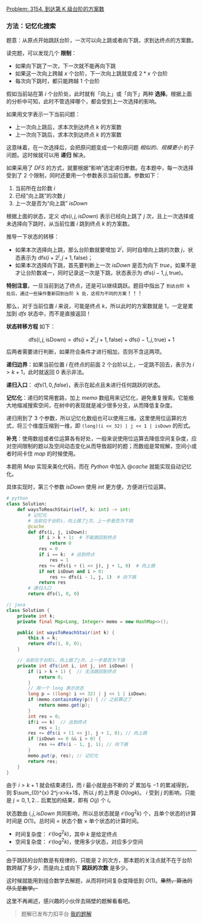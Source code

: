[Problem: 3154. 到达第 K 级台阶的方案数](https://leetcode.cn/problems/find-number-of-ways-to-reach-the-k-th-stair/description/)

### 方法：记忆化搜索

题意：从原点开始跳跃台阶，一次可以向上跳或者向下跳，求到达终点的方案数。

读完题，可以发现几个 **限制**：

- 如果向下跳了一次，下一次就不能再向下跳
- 如果这一次向上跨越 $x$ 个台阶，下一次向上跳就变成 $2*x$ 个台阶
- 每次向下跳时，都只能跨越 $1$ 个台阶

假如当前站在第 $i$ 个台阶处，此时就有「向上」或「向下」两种 **选择**。根据上面的分析中可知，此时不管选择哪个，都会受到上一次选择的影响。

如果用文字表示一下当前问题：

- 上一次向上跳后，求本次到达终点 $k$ 的方案数
- 上一次向下跳后，求本次到达终点 $k$ 的方案数

这意味着，在一次选择后，会把原问题变成一个和原问题 *相似的、规模更小* 的子问题。这时候就可以用 **递归** 解决。

如果采用了 $DFS$ 的方式，就要根据“影响”选定递归参数。在本题中，每一次选择受到了 $2$ 个限制，同时还要用一个参数表示当前位置。参数如下：

1. 当前所在台阶数 $i$
2. 已经“向上跳”的次数 $j$
3. 上一次是否为“向上跳” $isDown$

根据上面的状态，定义 $dfs(i,j,isDown)$ 表示已经向上跳了 $j$ 次，且上一次选择或未选择向下跳时，从当前位置 $i$ 跳到终点 $k$ 的方案数。

推导一下状态的转移：

- 如果本次选择向上跳，那么台阶数就要增加 $2^j$，同时自增向上跳的次数 $j$，状态表示为 $\text{dfs}(i + 2^j, j + 1, \text{false})$；
- 如果本次选择向下跳，首先要判断上一次 $isDown$ 是否为向下 $true$，如果不是才让台阶数减一，同时记录这一次是下跳，状态表示为 $\text{dfs}(i - 1, j, \text{true})$。

**特别注意**，一旦当前到达了终点，还是可以继续跳跃。题目中指出了 `到达台阶 k 处后，通过一些操作重新回到台阶 k 处，这视为不同的方案`！！！

那么，对于当前位置 $i$ 来说，可能是终点 $k$，所以此时的方案数就是 $1$，一定是累加到 $dfs$ 状态中，而不是直接返回！

**状态转移方程** 如下：

$$
\text{dfs}(i,j,\text{isDown}) = \text{dfs}(i + 2^j, j + 1, \text{false}) + \text{dfs}(i - 1, j, \text{true}) + 1
$$

后两者需要进行判断，如果符合条件才进行相加，否则不含这两项。

**递归边界**：如果当前位置 $i$ 在终点的前面 $2$ 个台阶以上，一定跳不回去，表示为 $i > k + 1$，此时就返回 $0$ 表示非法。

**递归入口**： $dfs(1,0,false)$，表示在起点且未进行任何跳跃的状态。

**记忆化**：递归的常用套路，加上 $memo$ 数组用来记忆化，避免重复搜索。它能极大地缩减搜索空间，在树中的表现就是减少很多分支，从而降低复杂度。

递归用到了 $3$ 个参数，所以记忆化数组也可以使用三维。这里使用位运算的方式，将三个维度压缩到一维，即 `(long)(i << 32) | j << 1 | isDown` 的形式。

**补充**：使用数组或者位运算各有好处，一般来说使用位运算去降低空间复杂度，应对空间限制的题以及空间动态变化从而导致超时的题；而数组是常规解，空间小或者时间卡住 $map$ 的时候使用。

本题用 $Map$ 实现来美化代码，而在 $Python$ 中加入 $@cache$ 就能实现自动记忆化。

具体实现时，第三个参数 $isDown$ 使用 $int$ 更方便，方便进行位运算。

```Python
# python
class Solution:
    def waysToReachStair(self, k: int) -> int:
        # 记忆化
        # 当前位于台阶i，向上跳了j次，上一步是否为下跳
        @cache
        def dfs(i, j, isDown):
            if i > k + 1:  # 不能跳回到终点
                return 0
            res = 0
            if i == k:  # 达到终点
                res = 1
            res += dfs(i + (1 << j), j + 1, 0)  # 向上跳
            if not isDown and i > 0:
                res += dfs(i - 1, j, 1)  # 向下跳
            return res
        # 递归入口
        return dfs(1, 0, 0)
```

```java
// java
class Solution {
    private int k;
    private final Map<Long, Integer> memo = new HashMap<>();

    public int waysToReachStair(int k) {
        this.k = k;
        return dfs(1, 0, 0);
    }

    // 当前位于台阶i，向上跳了j次，上一步是否为下跳
    private int dfs(int i, int j, int isDown) {
        if (i > k + 1) {  // 无法跳回到终点
            return 0;
        }
        // 用一个 long 表示状态
        long p = ((long) i << 32) | j << 1 | isDown;
        if (memo.containsKey(p)) { // 之前算过了
            return memo.get(p);
        }
        int res = 0;
        if(i == k)  // 达到终点
            res = 1;
        res += dfs(i + (1 << j), j + 1, 0); // 向上跳
        if (isDown == 0 && i > 0) {
            res += dfs(i - 1, j, 1); // 向下跳
        }
        memo.put(p, res); // 记忆化
        return res;
    }
}
```

由于 $i>k+1$ 就会结束递归，而 $i$ 最小就是由不断的 $2^j$ 累加与 $-1$ 的累减得到，则 $\sum_{0}^{x} 2^j-x>k+1$，所以 $j$ 的上界是 $O(logk)$。 $i$ 受到 $j$ 的影响，只能是 $j=0,1,2...$ 后累加的结果，即有 $O(j)$ 个 $i$。

状态数由 $i,j,isDown$ 共同影响，所以总状态就是 $\mathcal{O}(\log^2 k)$ 个，且单个状态的计算时间是 $O(1)$。总时间 = 状态个数 × 单个状态的计算时间。

- 时间复杂度： $\mathcal{O}(\log^2 k)$，其中 $k$ 是给定终点
- 空间复杂度： $\mathcal{O}(\log^2 k)$，使用多少状态，对应多少空间

---

由于跳跃的台阶数是有规律的，只能是 $2$ 的次方，那本题的关注点就不在于台阶数跨越了多少，而是向上或向下 **跳跃的次数** 是多少。

这时候就能用到组合数学去解题，从而将时间复杂度降低到 $O(1)$。~~果然，算法的尽头是数学。~~

这里不再阐述，感兴趣的小伙伴去隔壁的题解看看吧。

> 题解已发布力扣平台 [我的题解](https://leetcode.cn/problems/find-number-of-ways-to-reach-the-k-th-stair/solutions/2886826/ji-yi-hua-sou-suo-xiang-xi-chan-shu-tui-3vfcb/)
